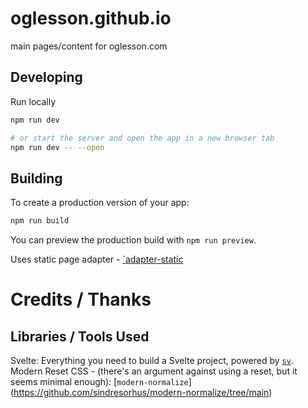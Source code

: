 # oglesson.github.io

main pages/content for oglesson.com

## Developing

Run locally

```sh
npm run dev

# or start the server and open the app in a new browser tab
npm run dev -- --open
```

## Building

To create a production version of your app:

```sh
npm run build
```

You can preview the production build with `npm run preview`.

Uses static page adapter - [`adapter-static](https://svelte.dev/docs/kit/adapter-static)

# Credits / Thanks

## Libraries / Tools Used

Svelte: Everything you need to build a Svelte project, powered by [`sv`](https://github.com/sveltejs/cli).
Modern Reset CSS - (there's an argument against using a reset, but it seems minimal enough): [`modern-normalize`] (https://github.com/sindresorhus/modern-normalize/tree/main)
